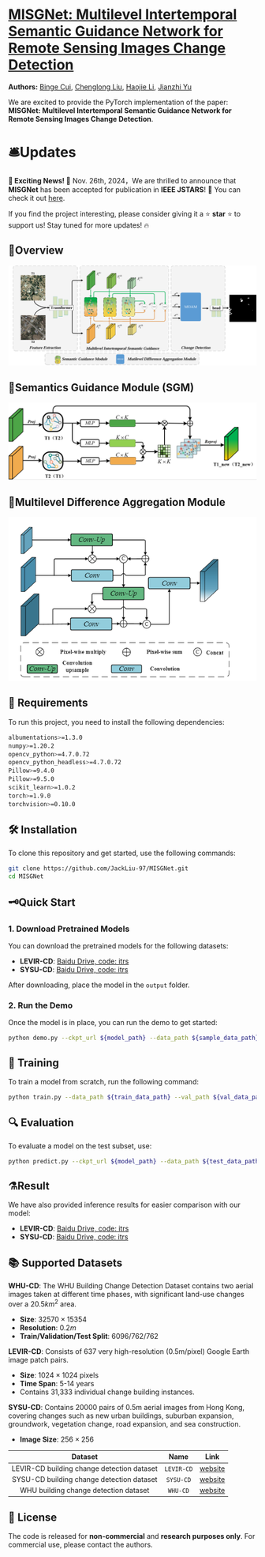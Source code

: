# [MISGNet: Multilevel Intertemporal Semantic Guidance Network for Remote Sensing Images Change Detection](https://ieeexplore.ieee.org/document/10771701)

**Authors:** [Binge Cui](https://ieeexplore.ieee.org/author/37086379809), [Chenglong Liu](https://ieeexplore.ieee.org/author/37088488229), [Haojie Li](https://ieeexplore.ieee.org/author/37539774600), [Jianzhi Yu](https://ieeexplore.ieee.org/author/37088352219)

We are excited to provide the PyTorch implementation of the paper: **MISGNet: Multilevel Intertemporal Semantic Guidance Network for Remote Sensing Images Change Detection**.

# 🛎️Updates

**🎉 Exciting News! 🎉**
Nov. 26th, 2024，We are thrilled to announce that **MISGNet** has been accepted for publication in **IEEE JSTARS**! 🎉 You can check it out [here](https://ieeexplore.ieee.org/document/10771701).

If you find the project interesting, please consider giving it a ⭐️ **star** ⭐️ to support us! Stay tuned for more updates! 🔥

## 🔭Overview

![image-20240318100808405](images/image-20240318100808405.png)



## 🌟Semantics Guidance Module (SGM)

![image-20230928101909250](images/image-20230928101909250.png)



## 🌟Multilevel Difference Aggregation Module

![image-20230928101810655](images/image-20230928101810655.png)



## **📝** Requirements

To run this project, you need to install the following dependencies:

```bash
albumentations>=1.3.0
numpy>=1.20.2
opencv_python>=4.7.0.72
opencv_python_headless>=4.7.0.72
Pillow>=9.4.0
Pillow>=9.5.0
scikit_learn>=1.0.2
torch>=1.9.0
torchvision>=0.10.0
```



## 🛠️ **Installation**

To clone this repository and get started, use the following commands:

```bash
git clone https://github.com/JackLiu-97/MISGNet.git
cd MISGNet
```



## 🗝️Quick Start

### 1. **Download Pretrained Models**

You can download the pretrained models for the following datasets:

- **LEVIR-CD**: [Baidu Drive, code: itrs](https://pan.baidu.com/s/1kGupH6yMj_Qj_sIqDRhK6Q)
- **SYSU-CD**: [Baidu Drive, code: itrs](https://pan.baidu.com/s/1aSrkl--vdaPVaiMCviHrjQ)

After downloading, place the model in the `output` folder.

### 2. **Run the Demo**

Once the model is in place, you can run the demo to get started:

```bash
python demo.py --ckpt_url ${model_path} --data_path ${sample_data_path} --out_path ${out_data_path}
```



## 🚀 **Training**

To train a model from scratch, run the following command:

```bash
python train.py --data_path ${train_data_path} --val_path ${val_data_path} --lr ${lr} --batch_size ${batch_size}
```



## 🔍 **Evaluation**

To evaluate a model on the test subset, use:

```bash
python predict.py --ckpt_url ${model_path} --data_path ${test_data_path}
```



## ⚗️Result

We have also provided inference results for easier comparison with our model:

- **LEVIR-CD**: [Baidu Drive, code: itrs](https://pan.baidu.com/s/1VWne8aNe8t6jqvy5_q6_dQ)
- **SYSU-CD**: [Baidu Drive, code: itrs](https://pan.baidu.com/s/1Ch1mJeROe8cx48JTLMb8jw)



## 📚 **Supported Datasets**

**WHU-CD**: The WHU Building Change Detection Dataset contains two aerial images taken at different time phases, with significant land-use changes over a $20.5km^2$ area.

- **Size**: $32570\times15354$
- **Resolution**: $0.2m$
- **Train/Validation/Test Split**: $6096/762/762$

**LEVIR-CD**: Consists of $637$ very high-resolution ($0.5$m/pixel) Google Earth image patch pairs.

- **Size**: $1024\times1024$ pixels
- **Time Span**: 5-14 years
- Contains 31,333 individual change building instances.

**SYSU-CD**: Contains $20000$ pairs of $0.5$m aerial images from Hong Kong, covering changes such as new urban buildings, suburban expansion, groundwork, vegetation change, road expansion, and sea construction.

- **Image Size**: $256\times256$

|                  Dataset                   |    Name    |                             Link                             |
| :----------------------------------------: | :--------: | :----------------------------------------------------------: |
| LEVIR-CD building change detection dataset | `LEVIR-CD` |             [website](http://chenhao.in/LEVIR/)              |
| SYSU-CD building change detection dataset  | `SYSU-CD`  |        [website](https://github.com/liumency/SYSU-CD)        |
|   WHU building change detection dataset    |  `WHU-CD`  | [website](http://study.rsgis.whu.edu.cn/pages/download/building_dataset.html) |



## 📄 **License**

The code is released for **non-commercial** and **research purposes only**. For commercial use, please contact the authors.
